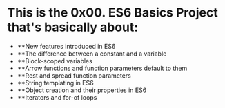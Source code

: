 # This is the 0x00. ES6 Basics Project that's basically about:
- **New features introduced in ES6
- **The difference between a constant and a variable
- **Block-scoped variables
- **Arrow functions and function parameters default to them
- **Rest and spread function parameters
- **String templating in ES6
- **Object creation and their properties in ES6
- **Iterators and for-of loops
